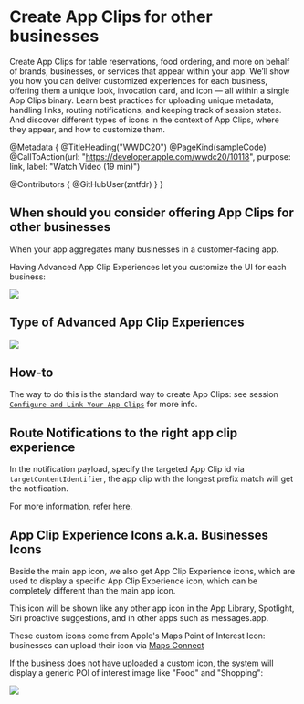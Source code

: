 # Create App Clips for other businesses

Create App Clips for table reservations, food ordering, and more on behalf of brands, businesses, or services that appear within your app. We’ll show you how you can deliver customized experiences for each business, offering them a unique look, invocation card, and icon — all within a single App Clips binary. Learn best practices for uploading unique metadata, handling links, routing notifications, and keeping track of session states. And discover different types of icons in the context of App Clips, where they appear, and how to customize them.

@Metadata {
   @TitleHeading("WWDC20")
   @PageKind(sampleCode)
   @CallToAction(url: "https://developer.apple.com/wwdc20/10118", purpose: link, label: "Watch Video (19 min)")

   @Contributors {
      @GitHubUser(zntfdr)
   }
}



## When should you consider offering App Clips for other businesses

When your app aggregates many businesses in a customer-facing app.

Having Advanced App Clip Experiences let you customize the UI for each business:

![][shinyImage]

## Type of Advanced App Clip Experiences

![][comparisonImage]

## How-to

The way to do this is the standard way to create App Clips: see session [`Configure and Link Your App Clips`][wwdc20-10146] for more info.

## Route Notifications to the right app clip experience

In the notification payload, specify the targeted App Clip id via `targetContentIdentifier`, the app clip with the longest prefix match will get the notification.

For more information, refer [here][notificationsDoc].

## App Clip Experience Icons a.k.a. Businesses Icons

Beside the main app icon, we also get App Clip Experience icons, which are used to display a specific App Clip Experience icon, which can be completely different than the main app icon.

This icon will be shown like any other app icon in the App Library, Spotlight, Siri proactive suggestions, and in other apps such as messages.app.

These custom icons come from Apple's Maps Point of Interest Icon: businesses can upload their icon via [Maps Connect][mc]

If the business does not have uploaded a custom icon, the system will display a generic POI of interest image like "Food" and "Shopping":

![][poiImage]

[wwdc20-10146]: ../10146
[notificationsDoc]: https://developer.apple.com/documentation/app_clips/enabling_notifications_in_app_clips
[mc]: https://mapsconnect.apple.com

[shinyImage]: shiny.png
[comparisonImage]: comparison.png
[poiImage]: poi.png